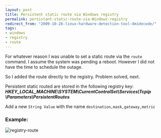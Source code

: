 ```yaml
---
layout: post
title: Persistent static route via Windows registry
permalink: persistant-static-route-via-Windows-registry
redirect_from: "2009-10-26-linux-hardware-detection-tool-dmidecode/"
tags:
- windows
- registry
- route
---
```


For whatever reason I was unable to set a static route via the `route` command.
I assume the system was pending a reboot. However I did not have the time to schedule the outage.

So I added the route directly to the registry. Problem solved, next.

Persistent static routed are stored in the following registry key:
***HKEY_LOCAL_MACHINE\SYSTEM\CurrentControlSet\Services\Tcpip \Parameters\PersistentRoutes***

Add a new `String Value` with the name `destination,mask,gateway,metric`

### Example:

![registry-route](/content/img/registry-route.png)
